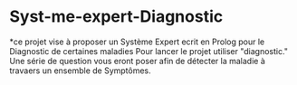 # Syst-me-expert-Diagnostic
*ce projet vise à proposer un Système Expert ecrit en Prolog pour le Diagnostic de certaines maladies 
Pour lancer le projet utiliser "diagnostic."
Une série de question vous eront poser afin de détecter la maladie à travaers un ensemble de Symptômes.
